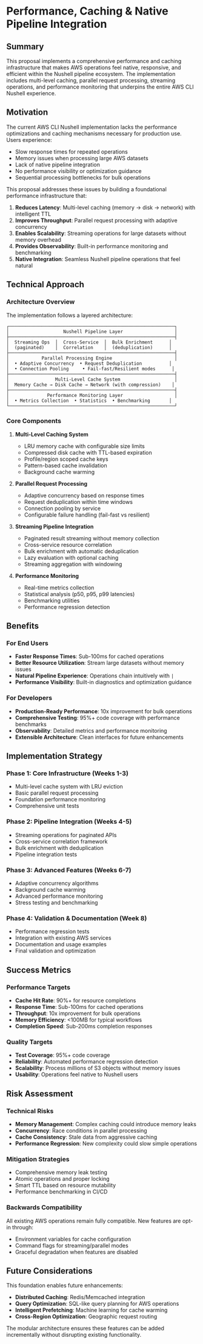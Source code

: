 # Performance, Caching & Native Pipeline Integration

## Summary

This proposal implements a comprehensive performance and caching infrastructure that makes AWS operations feel native, responsive, and efficient within the Nushell pipeline ecosystem. The implementation includes multi-level caching, parallel request processing, streaming operations, and performance monitoring that underpins the entire AWS CLI Nushell experience.

## Motivation

The current AWS CLI Nushell implementation lacks the performance optimizations and caching mechanisms necessary for production use. Users experience:

- Slow response times for repeated operations
- Memory issues when processing large AWS datasets
- Lack of native pipeline integration
- No performance visibility or optimization guidance
- Sequential processing bottlenecks for bulk operations

This proposal addresses these issues by building a foundational performance infrastructure that:

1. **Reduces Latency**: Multi-level caching (memory → disk → network) with intelligent TTL
2. **Improves Throughput**: Parallel request processing with adaptive concurrency
3. **Enables Scalability**: Streaming operations for large datasets without memory overhead
4. **Provides Observability**: Built-in performance monitoring and benchmarking
5. **Native Integration**: Seamless Nushell pipeline operations that feel natural

## Technical Approach

### Architecture Overview

The implementation follows a layered architecture:

```
┌─────────────────────────────────────────────────────────────┐
│                    Nushell Pipeline Layer                   │
├─────────────────────────────────────────────────────────────┤
│  Streaming Ops  │  Cross-Service  │  Bulk Enrichment      │
│  (paginated)    │  Correlation    │  (deduplication)      │
├─────────────────────────────────────────────────────────────┤
│            Parallel Processing Engine                       │
│  • Adaptive Concurrency  • Request Deduplication          │
│  • Connection Pooling     • Fail-fast/Resilient modes      │
├─────────────────────────────────────────────────────────────┤
│                 Multi-Level Cache System                    │
│  Memory Cache → Disk Cache → Network (with compression)    │
├─────────────────────────────────────────────────────────────┤
│              Performance Monitoring Layer                   │
│  • Metrics Collection  • Statistics  • Benchmarking       │
└─────────────────────────────────────────────────────────────┘
```

### Core Components

1. **Multi-Level Caching System**
   - LRU memory cache with configurable size limits
   - Compressed disk cache with TTL-based expiration
   - Profile/region scoped cache keys
   - Pattern-based cache invalidation
   - Background cache warming

2. **Parallel Request Processing**
   - Adaptive concurrency based on response times
   - Request deduplication within time windows
   - Connection pooling by service
   - Configurable failure handling (fail-fast vs resilient)

3. **Streaming Pipeline Integration**
   - Paginated result streaming without memory collection
   - Cross-service resource correlation
   - Bulk enrichment with automatic deduplication
   - Lazy evaluation with optional caching
   - Streaming aggregation with windowing

4. **Performance Monitoring**
   - Real-time metrics collection
   - Statistical analysis (p50, p95, p99 latencies)
   - Benchmarking utilities
   - Performance regression detection

## Benefits

### For End Users
- **Faster Response Times**: Sub-100ms for cached operations
- **Better Resource Utilization**: Stream large datasets without memory issues
- **Natural Pipeline Experience**: Operations chain intuitively with `|`
- **Performance Visibility**: Built-in diagnostics and optimization guidance

### For Developers
- **Production-Ready Performance**: 10x improvement for bulk operations
- **Comprehensive Testing**: 95%+ code coverage with performance benchmarks
- **Observability**: Detailed metrics and performance monitoring
- **Extensible Architecture**: Clean interfaces for future enhancements

## Implementation Strategy

### Phase 1: Core Infrastructure (Weeks 1-3)
- Multi-level cache system with LRU eviction
- Basic parallel request processing
- Foundation performance monitoring
- Comprehensive unit tests

### Phase 2: Pipeline Integration (Weeks 4-5)
- Streaming operations for paginated APIs
- Cross-service correlation framework
- Bulk enrichment with deduplication
- Pipeline integration tests

### Phase 3: Advanced Features (Weeks 6-7)
- Adaptive concurrency algorithms
- Background cache warming
- Advanced performance monitoring
- Stress testing and benchmarking

### Phase 4: Validation & Documentation (Week 8)
- Performance regression tests
- Integration with existing AWS services
- Documentation and usage examples
- Final validation and optimization

## Success Metrics

### Performance Targets
- **Cache Hit Rate**: 90%+ for resource completions
- **Response Time**: Sub-100ms for cached operations
- **Throughput**: 10x improvement for bulk operations
- **Memory Efficiency**: <100MB for typical workflows
- **Completion Speed**: Sub-200ms completion responses

### Quality Targets
- **Test Coverage**: 95%+ code coverage
- **Reliability**: Automated performance regression detection
- **Scalability**: Process millions of S3 objects without memory issues
- **Usability**: Operations feel native to Nushell users

## Risk Assessment

### Technical Risks
- **Memory Management**: Complex caching could introduce memory leaks
- **Concurrency**: Race conditions in parallel processing
- **Cache Consistency**: Stale data from aggressive caching
- **Performance Regression**: New complexity could slow simple operations

### Mitigation Strategies
- Comprehensive memory leak testing
- Atomic operations and proper locking
- Smart TTL based on resource mutability
- Performance benchmarking in CI/CD

### Backwards Compatibility
All existing AWS operations remain fully compatible. New features are opt-in through:
- Environment variables for cache configuration
- Command flags for streaming/parallel modes
- Graceful degradation when features are disabled

## Future Considerations

This foundation enables future enhancements:
- **Distributed Caching**: Redis/Memcached integration
- **Query Optimization**: SQL-like query planning for AWS operations
- **Intelligent Prefetching**: Machine learning for cache warming
- **Cross-Region Optimization**: Geographic request routing

The modular architecture ensures these features can be added incrementally without disrupting existing functionality.